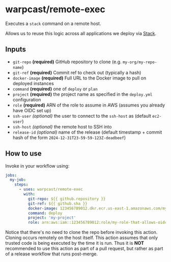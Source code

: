 # warpcast/remote-exec

Executes a `stack` command on a remote host.

Allows us to reuse this logic across all applications we deploy via [Stack](https://github.com/warpcast/stack).

## Inputs
- `git-repo` **(required)** GitHub repository to clone (e.g. `my-org/my-repo-name`)
- `git-ref` **(required)** Commit ref to check out (typically a hash)
- `docker-image` **(required)** Full URL to the Docker image to pull on deployed instances
- `command` **(required)** one of `deploy` or `plan`
- `project` **(required)** the project name as specified in the `deploy.yml` configuration
- `role` **(required)** ARN of the role to assume in AWS (assumes you already have OIDC set up)
- `ssh-user` _(optional)_ the user to connect to the `ssh-host` as (default `ec2-user`)
- `ssh-host` _(optional)_ the remote host to SSH into
- `release-id` _(optional)_ name of the release (default timestamp + commit hash of the form `2024-12-31T23-59-59-123Z-deadbeef`)

## How to use

Invoke in your workflow using:

```yaml
jobs:
  my-job:
    steps:
      - uses: warpcast/remote-exec
        with:
          git-repo: ${{ github.repository }}
          git-ref: ${{ github.sha }}
          docker-image: 123456789012.dkr.ecr.us-east-1.amazonaws.com/my-organization/my-repository:${{ github.sha }} # ECR repo
          command: deploy
          project: 'my-project'
          role: arn:aws:iam::123456789012:role/my-role-that-allows-oidc-auth
```

Notice that there's no need to clone the repo before invoking this action.
Cloning occurs remotely on the host itself.
This action assumes that only trusted code is being executed by the time it is run.
Thus it is **NOT** recommended to use this action as part of a pull request, but rather as part of a release workflow that runs post-merge.
